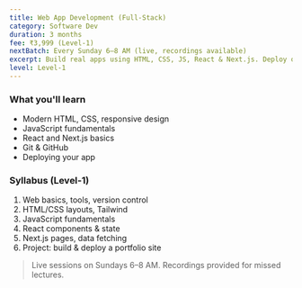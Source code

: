 ```yaml
---
title: Web App Development (Full‑Stack)
category: Software Dev
duration: 3 months
fee: ₹3,999 (Level‑1)
nextBatch: Every Sunday 6–8 AM (live, recordings available)
excerpt: Build real apps using HTML, CSS, JS, React & Next.js. Deploy on Netlify.
level: Level‑1
---
```


### What you'll learn
- Modern HTML, CSS, responsive design
- JavaScript fundamentals
- React and Next.js basics
- Git & GitHub
- Deploying your app

### Syllabus (Level‑1)
1. Web basics, tools, version control
2. HTML/CSS layouts, Tailwind
3. JavaScript fundamentals
4. React components & state
5. Next.js pages, data fetching
6. Project: build & deploy a portfolio site

> Live sessions on Sundays 6–8 AM. Recordings provided for missed lectures.
